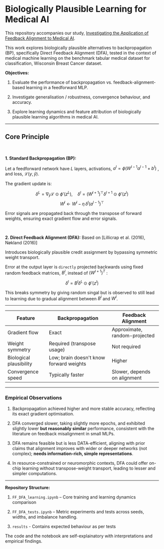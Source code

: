 # Biologically Plausible Learning for Medical AI

This repository accompanies our study, [Investigating the Application of Feedback Alignment to Medical AI]().

This work explores biologically plausible alternatives to backpropagation (BP), specifically Direct Feedback Alignment (DFA), tested in the context of medical machine learning on the benchmark tabular medical dataset for classification, Wisconsin Breast Cancer dataset.

**Objectives:**

1. Evaluate the performance of backpropagation vs. feedback-alignment-based learning in a feedforward MLP.


2. Investigate generalisation / robustness, convergence behaviour, and accuracy.


3. Explore learning dynamics and feature attribution of biologically plausible learning algorithms in medical AI.

---

## Core Principle

<br>

**1. Standard Backpropagation (BP):**

Let a feedforward network have $L$ layers, activations, $a^l = \phi(W^{l-1}a^{l-1} + b^l)$ , and loss, $\mathcal{L}(y, \hat{y})$. 

The gradient update is:

$$
\delta^L = \nabla_{\hat{y}} \mathcal{L} \odot \phi'(z^L), \quad
\delta^l = \big(W^{l+1}\big)^\top \delta^{l+1} \odot \phi'(z^l)
$$
$$
W^l \gets W^l - \eta \, \delta^l (a^{l-1})^\top
$$

Error signals are propagated back through the transpose of forward weights, ensuring exact gradient flow and error signals.

<br>

**2. Direct Feedback Alignment (DFA):** Based on [Lillicrap et al. (2016), Nøkland (2016)]

Introduces biologically plausible credit assignment by bypassing symmetric weight transport.

Error at the output layer is `directly` projected backwards using fixed random feedback matrices, $B^l$, instead of $(W^{l+1})^T$ :

$$
\delta^l = B^l \delta^L \odot \phi'(z^l)
$$

This breaks symmetry by giving random singal but is observed to still lead to learning due to gradual alignment between $B^l$ and $W^l$.

---

| Feature                 | Backpropagation            | Feedback Alignment            |
| ----------------------- | -------------------------- | ----------------------------- |
| Gradient flow           | Exact                      | Approximate, random-projected |
| Weight symmetry         | Required (transpose usage) | Not required                  |
| Biological plausibility | Low; brain doesn't know forward weights                        | Higher                        |
| Convergence speed       | Typically faster           | Slower, depends on alignment  |

---

### Empirical Observations

1. Backpropagation achieved higher and more stable accuracy, reflecting its exact gradient optimisation.


2. DFA converged slower, taking slightly more epochs, and exhibited slightly lower **but reasonably similar** performance, consistent with the literature on feedback misalignment in small MLPs.


3.  DFA remains feasible but is less DATA-efficient, aligning with prior claims that alignment improves with wider or deeper networks (not complex); **needs information-rich, simple representations**.

4. In resource-constrained or neuromorphic contexts, DFA could offer on-chip learning without transpose-weight transport, leading to lesser and simpler computations.

---

**Repository Structure:**

1. `FF_DFA_learning.ipynb` – Core training and learning dynamics comparison

2. `FF_DFA_tests.ipynb` – Metric experiments and tests across seeds, widths, and imbalance handling.

3. `results` - Contains expected behaviour as per tests

The code and the notebook are self-explainatory with interpretations and empirical findings.

